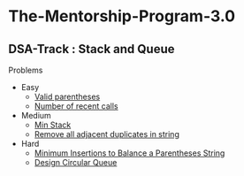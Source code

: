 # The-Mentorship-Program-3.0

## DSA-Track : Stack and Queue

Problems
  - Easy
    * [Valid parentheses](https://leetcode.com/problems/valid-parentheses/)
    * [Number of recent calls](https://leetcode.com/problems/number-of-recent-calls/)
  - Medium
    * [Min Stack](https://leetcode.com/problems/min-stack/)
    * [Remove all adjacent duplicates in string](https://leetcode.com/problems/remove-all-adjacent-duplicates-in-string/)
  - Hard
    * [Minimum Insertions to Balance a Parentheses String](https://leetcode.com/problems/minimum-insertions-to-balance-a-parentheses-string/)
    * [Design Circular Queue](https://leetcode.com/problems/design-circular-queue/)